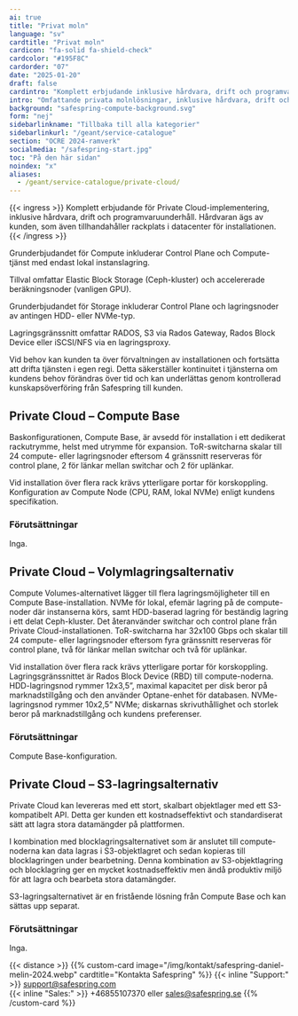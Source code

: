 ```yaml
---
ai: true
title: "Privat moln"
language: "sv"
cardtitle: "Privat moln"
cardicon: "fa-solid fa-shield-check"
cardcolor: "#195F8C"
cardorder: "07"
date: "2025-01-20"
draft: false
cardintro: "Komplett erbjudande inklusive hårdvara, drift och programvaruunderhåll."
intro: "Omfattande privata molnlösningar, inklusive hårdvara, drift och programvaruunderhåll, anpassade för full kontroll och skalbarhet i dedikerad kundägd infrastruktur."
background: "safespring-compute-background.svg"
form: "nej"
sidebarlinkname: "Tillbaka till alla kategorier"
sidebarlinkurl: "/geant/service-catalogue"
section: "OCRE 2024-ramverk"
socialmedia: "/safespring-start.jpg"
toc: "På den här sidan"
noindex: "x"
aliases:
  - /geant/service-catalogue/private-cloud/
---
```


{{< ingress >}}
Komplett erbjudande för Private Cloud-implementering, inklusive hårdvara, drift och programvaruunderhåll. Hårdvaran ägs av kunden, som även tillhandahåller rackplats i datacenter för installationen.
{{< /ingress >}}

Grunderbjudandet för Compute inkluderar Control Plane och Compute-tjänst med endast lokal instanslagring.

Tillval omfattar Elastic Block Storage (Ceph-kluster) och accelererade beräkningsnoder (vanligen GPU).

Grunderbjudandet för Storage inkluderar Control Plane och lagringsnoder av antingen HDD- eller NVMe-typ.

Lagringsgränssnitt omfattar RADOS, S3 via Rados Gateway, Rados Block Device eller iSCSI/NFS via en lagringsproxy.

Vid behov kan kunden ta över förvaltningen av installationen och fortsätta att drifta tjänsten i egen regi. Detta säkerställer kontinuitet i tjänsterna om kundens behov förändras över tid och kan underlättas genom kontrollerad kunskapsöverföring från Safespring till kunden.

## Private Cloud – Compute Base

Baskonfigurationen, Compute Base, är avsedd för installation i ett dedikerat rackutrymme, helst med utrymme för expansion. ToR-switcharna skalar till 24 compute- eller lagringsnoder eftersom 4 gränssnitt reserveras för control plane, 2 för länkar mellan switchar och 2 för uplänkar.

Vid installation över flera rack krävs ytterligare portar för korskoppling. Konfiguration av Compute Node (CPU, RAM, lokal NVMe) enligt kundens specifikation.

### Förutsättningar

Inga.

## Private Cloud – Volymlagringsalternativ

Compute Volumes-alternativet lägger till flera lagringsmöjligheter till en Compute Base-installation. NVMe för lokal, efemär lagring på de compute-noder där instanserna körs, samt HDD-baserad lagring för beständig lagring i ett delat Ceph-kluster. Det återanvänder switchar och control plane från Private Cloud-installationen. ToR-switcharna har 32x100 Gbps och skalar till 24 compute- eller lagringsnoder eftersom fyra gränssnitt reserveras för control plane, två för länkar mellan switchar och två för uplänkar.

Vid installation över flera rack krävs ytterligare portar för korskoppling. Lagringsgränssnittet är Rados Block Device (RBD) till compute-noderna. HDD-lagringsnod rymmer 12x3,5”, maximal kapacitet per disk beror på marknadstillgång och den använder Optane-enhet för databasen. NVMe-lagringsnod rymmer 10x2,5” NVMe; diskarnas skrivuthållighet och storlek beror på marknadstillgång och kundens preferenser.

### Förutsättningar

Compute Base-konfiguration.

## Private Cloud – S3-lagringsalternativ

Private Cloud kan levereras med ett stort, skalbart objektlager med ett S3-kompatibelt API. Detta ger kunden ett kostnadseffektivt och standardiserat sätt att lagra stora datamängder på plattformen.

I kombination med blocklagringsalternativet som är anslutet till compute-noderna kan data lagras i S3-objektlagret och sedan kopieras till blocklagringen under bearbetning. Denna kombination av S3-objektlagring och blocklagring ger en mycket kostnadseffektiv men ändå produktiv miljö för att lagra och bearbeta stora datamängder.

S3-lagringsalternativet är en fristående lösning från Compute Base och kan sättas upp separat.

### Förutsättningar

Inga.

{{< distance >}}
{{% custom-card image="/img/kontakt/safespring-daniel-melin-2024.webp" cardtitle="Kontakta Safespring" %}}
{{< inline "Support:" >}} support@safespring.com  
{{< inline "Sales:" >}} +46855107370 eller sales@safespring.se
{{% /custom-card %}}
